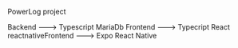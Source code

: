 PowerLog project

Backend ---> Typescript MariaDb
Frontend ---> Typecript React
reactnativeFrontend ---> Expo React Native
